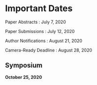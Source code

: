 # Important Dates



Paper Abstracts
: July 7, 2020

Paper Submissions
: July 12, 2020

Author Notifications
: August 21, 2020

Camera-Ready Deadline
: August 28, 2020

<!--
Poster Submissions
: August 24, 2020
-->

## Symposium

**October 25, 2020**
